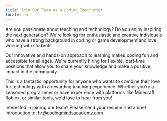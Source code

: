 ```yaml
---
title: Join Our Team as a Coding Instructor
locale: en
---
```


Are you passionate about teaching and technology? Do you enjoy inspiring the next generation? We're looking for enthusiastic and creative individuals who have a strong background in coding or game development and love working with students.

Our innovative and hands-on approach to learning makes coding fun and accessible for all ages. We're currently hiring for flexible, part-time positions that allow you to share your knowledge and make a positive impact in the community.

This is a fantastic opportunity for anyone who wants to combine their love for technology with a rewarding teaching experience. Whether you're a seasoned programmer or have experience with platforms like Minecraft, Roblox, or similar tools, we'd love to hear from you!

Interested in joining our team? Please send your resume and a brief introduction to: hr@codingmindsacademy.com 
